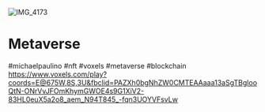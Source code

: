 ![IMG_4173](https://github.com/user-attachments/assets/358c4899-d577-487a-9c99-0e8a96f88e0d)
# Metaverse
#michaelpaulino #nft #voxels #metaverse #blockchain
https://www.voxels.com/play?coords=E@675W,8S,3U&fbclid=PAZXh0bgNhZW0CMTEAAaaa13aSgTBglooQtN-ONrVvJFOmKhymGWOE4s9G1XiV2-83HL0euX5a2o8_aem_N94T845_-fqn3UOYVFsvLw
